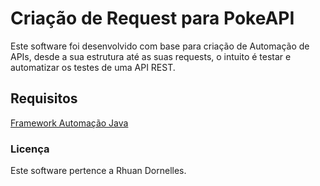 # Criação de Request para PokeAPI
Este software foi desenvolvido com base para criação de Automação de APIs, desde a sua estrutura até as suas requests, o intuito é testar e automatizar os testes de uma API REST.

## Requisitos
[Framework Automação Java](https://github.com/RhuanD/framework-automacao)

### Licença
Este software pertence a Rhuan Dornelles.
